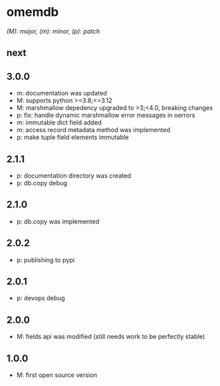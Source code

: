 # omemdb

*(M): major, (m): minor, (p): patch*

## next

## 3.0.0
* m: documentation was updated
* M: supports python >=3.8;<=3.12
* M: marshmallow depedency upgraded to >3;<4.0, breaking changes
* p: fix: handle dynamic marshmallow error messages in oerrors
* m: immutable dict field added
* m: access record metadata method was implemented
* p: make tuple field elements immutable

## 2.1.1
* p: documentation directory was created
* p: db.copy debug

## 2.1.0
* p: db.copy was implemented 

## 2.0.2
* p: publishing to pypi

## 2.0.1
* p: devops debug

## 2.0.0
* M: fields api was modified (still needs work to be perfectly stable)

## 1.0.0
* M: first open source version
